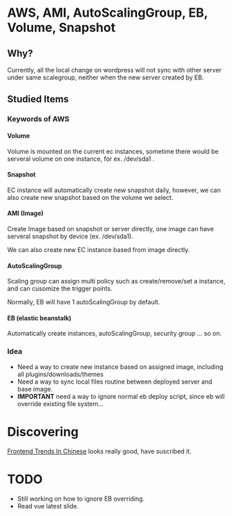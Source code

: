 # AWS, AMI, AutoScalingGroup, EB, Volume, Snapshot

## Why?
Currently, all the local change on wordpress will not sync with other server under same scalegroup, neither when the new server created by EB.

## Studied Items
### Keywords of AWS
#### Volume
Volume is mounted on the current ec instances, sometime there would be serveral volume on one instance, for ex. /dev/sda1 .

#### Snapshot
EC instance will automatically create new snapshot daily, however, we can also create new snapshot based on the volume we select.

#### AMI (Image)
Create Image based on snapshot or server directly, one image can have serveral snapshot by device (ex. /dev/sda1).

We can also create new EC instance based from image directly.

#### AutoScalingGroup
Scaling group can assign multi policy such as create/remove/set a instance, and can cusomize the trigger points.

Normally, EB will have 1 autoScalingGroup by default.

#### EB (elastic beanstalk)
Automatically create instances, autoScalingGroup, security group ... so on.

### Idea
* Need a way to create new instance based on assigned image, including all plugins/downloads/themes
* Need a way to sync local files routine between deployed server and base image.
* **IMPORTANT** need a way to ignore normal eb deploy script, since eb will override existing file system...

# Discovering

[Frontend Trends In Chinese](http://www.feweekly.com/) looks really good, have suscribed it.

# TODO
* Still working on how to ignore EB overriding.
* Read vue latest slide.

